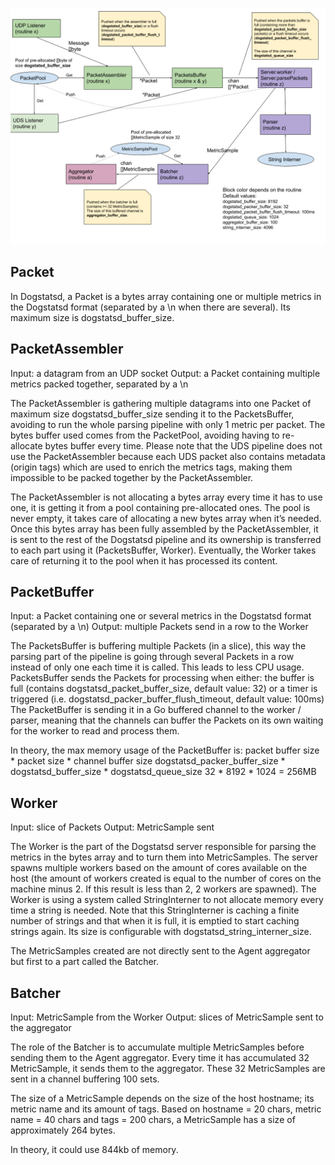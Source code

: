 ![Dogstatsd Internals Schema](internals_schema.png)

## Packet

In Dogstatsd, a Packet is a bytes array containing one or multiple metrics in the Dogstatsd format (separated by a \n when there are several). Its maximum size is dogstatsd_buffer_size.

## PacketAssembler

Input: a datagram from an UDP socket
Output: a Packet containing multiple metrics packed together, separated by a \n

The PacketAssembler is gathering multiple datagrams into one Packet of maximum size dogstatsd_buffer_size sending it to the PacketsBuffer, avoiding to run the whole parsing pipeline with only 1 metric per packet. The bytes buffer used comes from the PacketPool, avoiding having to re-allocate bytes buffer every time. Please note that the UDS pipeline does not use the PacketAssembler because each UDS packet also contains metadata (origin tags) which are used to enrich the metrics tags, making them impossible to be packed together by the PacketAssembler.

The PacketAssembler is not allocating a bytes array every time it has to use one, it is getting it from a pool containing pre-allocated ones. The pool is never empty, it takes care of allocating a new bytes array when it’s needed.
Once this bytes array has been fully assembled by the PacketAssembler, it is sent to the rest of the Dogstatsd pipeline and its ownership is transferred to each part using it (PacketsBuffer, Worker). Eventually, the Worker takes care of returning it to the pool when it has processed its content.

## PacketBuffer

Input: a Packet containing one or several metrics in the Dogstatsd format (separated by a \n)
Output: multiple Packets send in a row to the Worker

The PacketsBuffer is buffering multiple Packets (in a slice), this way the parsing part of the pipeline is going through several Packets in a row instead of only one each time it is called. This leads to less CPU usage. PacketsBuffer sends the Packets for processing when either:
the buffer is full (contains dogstatsd_packet_buffer_size, default value: 32)
or
a timer is triggered (i.e. dogstatsd_packer_buffer_flush_timeout, default value: 100ms)
The PacketBuffer is sending it in a Go buffered channel to the worker / parser, meaning that the channels can buffer the Packets on its own waiting for the worker to read and process them.

In theory, the max memory usage of the PacketBuffer is:
packet buffer size * packet size * channel buffer size
dogstatsd_packer_buffer_size * dogstatsd_buffer_size * dogstatsd_queue_size
32 * 8192 * 1024 =  256MB

## Worker

Input: slice of Packets
Output: MetricSample sent

The Worker is the part of the Dogstatsd server responsible for parsing the metrics in the bytes array and to turn them into MetricSamples. The server spawns multiple workers based on the amount of cores available on the host (the amount of workers created is equal to the number of cores on the machine minus 2. If this result is less than 2, 2 workers are spawned).
The Worker is using a system called StringInterner to not allocate memory every time a string is needed. Note that this StringInterner is caching a finite number of strings and that when it is full, it is emptied to start caching strings again. Its size is configurable with dogstatsd_string_interner_size.

The MetricSamples created are not directly sent to the Agent aggregator but first to a part called the Batcher.

## Batcher

Input: MetricSample from the Worker
Output: slices of MetricSample sent to the aggregator

The role of the Batcher is to accumulate multiple MetricSamples before sending them to the Agent aggregator. Every time it has accumulated 32 MetricSample, it sends them to the aggregator.
These 32 MetricSamples are sent in a channel buffering 100 sets.

The size of a MetricSample depends on the size of the host hostname; its metric name and its amount of tags. Based on hostname = 20 chars, metric name = 40 chars and tags = 200 chars, a MetricSample has a size of approximately 264 bytes.

In theory, it could use 844kb of memory.
